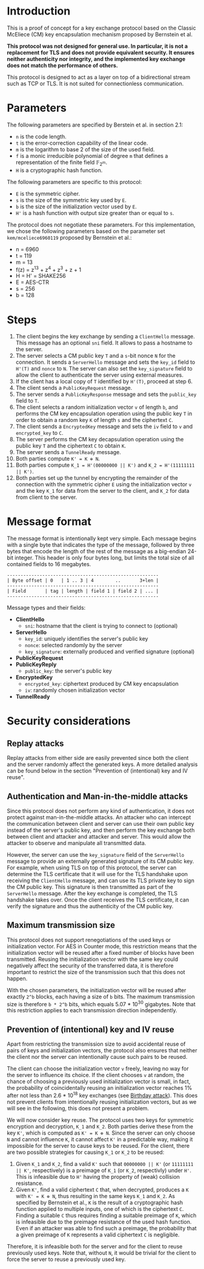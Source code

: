 # Introduction

This is a proof of concept for a key exchange protocol based on the Classic
McEliece (CM) key encapsulation mechanism proposed by Bernstein et al.

**This protocol was not designed for general use. In particular, it is not a
replacement for TLS and does not provide equivalent security. It ensures neither
authenticity nor integrity, and the implemented key exchange does not match the
performance of others.**

This protocol is designed to act as a layer on top of a bidirectional stream
such as TCP or TLS. It is not suited for connectionless communication.

# Parameters

The following parameters are specified by Berstein et al. in section 2.1:

- `n` is the code length.
- `t` is the error-correction capability of the linear code.
- `m` is the logarithm to base 2 of the size of the used field.
- `f` is a monic irreducible polynomial of degree `m` that defines a
  representation of the finite field 𝔽<sub>2<sup>m</sup></sub>.
- `H` is a cryptographic hash function.

The following parameters are specific to this protocol:

- `E` is the symmetric cipher.
- `s` is the size of the symmetric key used by `E`.
- `b` is the size of the initialization vector used by `E`.
- `H'` is a hash function with output size greater than or equal to `s`.

The protocol does not negotiate these parameters. For this implementation, we
chose the following parameters based on the parameter set `kem/mceliece6960119`
proposed by Bernstein et al.:

- n = 6960
- t = 119
- m = 13
- f(z) = z<sup>13</sup> + z<sup>4</sup> + z<sup>3</sup> + z + 1
- H = H' = SHAKE256
- E = AES-CTR
- s = 256
- b = 128

# Steps

 1. The client begins the key exchange by sending a `ClientHello` message. This
    message has an optional `sni` field. It allows to pass a hostname to the
    server.
 2. The server selects a CM public key `T` and a `s`-bit nonce `N` for the
    connection. It sends a `ServerHello` message and sets the `key_id` field to
    `H'(T)` and `nonce` to `N`. The server can also set the `key_signature` field
    to allow the client to authenticate the server using external measures.
 3. If the client has a local copy of `T` identified by `H'(T)`, proceed at step 6.
 4. The client sends a `PublicKeyRequest` message.
 5. The server sends a `PublicKeyResponse` message and sets the `public_key`
    field to `T`.
 6. The client selects a random initialization vector `v` of length `b`, and
    performs the CM key encapsulation operation using the public key `T` in order
    to obtain a random key `K` of length `s` and the ciphertext `C`.
 7. The client sends a `EncryptedKey` message and sets the `iv` field to `v` and
    `encrypted_key` to `C`.
 8. The server performs the CM key decapsulation operation using the public key
    `T` and the ciphertext `C` to obtain `K`.
 9. The server sends a `TunnelReady` message.
10. Both parties compute `K' = K ⊕ N`.
11. Both parties compute `K_1 = H'(00000000 || K')` and
    `K_2 = H'(11111111 || K')`.
12. Both parties set up the tunnel by encrypting the remainder of the connection
    with the symmetric cipher `E` using the initialization vector `v` and the
    key `K_1` for data from the server to the client, and `K_2` for data from
    client to the server.

# Message format

The message format is intentionally kept very simple. Each message begins with a
single byte that indicates the type of the message, followed by three bytes
that encode the length of the rest of the message as a big-endian 24-bit
integer. This header is only four bytes long, but limits the total size of all
contained fields to 16 megabytes.

```
--------------------------------------------------------
| Byte offset | 0   | 1 .. 3 | 4        ..       3+len |
--------------------------------------------------------
| Field       | tag | length | field 1 | field 2 | ... |
--------------------------------------------------------
```

Message types and their fields:

- **ClientHello**
  - `sni`: hostname that the client is trying to connect to (optional)
- **ServerHello**
  - `key_id`: uniquely identifies the server's public key
  - `nonce`: selected randomly by the server
  - `key_signature`: externally produced and verified signature (optional)
- **PublicKeyRequest**
- **PublicKeyReply**
  - `public_key`: the server's public key
- **EncryptedKey**
  - `encrypted_key`: ciphertext produced by CM key encapsulation
  - `iv`: randomly chosen initialization vector
- **TunnelReady**

# Security considerations

## Replay attacks

Replay attacks from either side are easily prevented since both the client
and the server randomly affect the generated keys. A more detailed analysis
can be found below in the section "Prevention of (intentional) key and IV
reuse".

## Authentication and Man-in-the-middle attacks

Since this protocol does not perform any kind of authentication, it does not
protect against man-in-the-middle attacks. An attacker who can intercept the
communication between client and server can use their own public key instead of
the server's public key, and then perform the key exchange both between client
and attacker and attacker and server. This would allow the attacker to observe
and manipulate all transmitted data.

However, the server can use the `key_signature` field of the `ServerHello`
message to provide an externally generated signature of its CM public key. For
example, when using TLS on top of this protocol, the server can determine the
TLS certificate that it will use for the TLS handshake upon receiving the
`ClientHello` message, and can use its TLS private key to sign the CM public
key. This signature is then transmitted as part of the `ServerHello` message.
After the key exchange is completed, the TLS handshake takes over. Once the
client receives the TLS certificate, it can verify the signature and thus the
authenticity of the CM public key.

## Maximum transmission size

This protocol does not support renegotiations of the used keys or initialization
vector. For AES in Counter mode, this restriction means that the initialization
vector will be reused after a fixed number of blocks have been transmitted.
Reusing the initialization vector with the same key could negatively affect the
security of the transferred data, it is therefore important to restrict the size
of the transmission such that this does not happen.

With the chosen parameters, the initialization vector will be reused after
exactly `2^b` blocks, each having a size of `b` bits. The maximum transmission
size is therefore `b * 2^b` bits, which equals 5.07 * 10<sup>30</sup> gigabytes.
Note that this restriction applies to each transmission direction independently.

## Prevention of (intentional) key and IV reuse

Apart from restricting the transmission size to avoid accidental reuse of
pairs of keys and initialization vectors, the protocol also ensures that neither
the client nor the server can intentionally cause such pairs to be reused.

The client can choose the initialization vector `v` freely, leaving no way for
the server to influence its choice. If the client chooses `v` at random, the
chance of choosing a previously used initialization vector is small, in fact,
the probability of coincidentally reusing an initialization vector reaches
1% after not less than 2.6 * 10<sup>18</sup> key exchanges (see
[Birthday attack](https://en.wikipedia.org/wiki/Birthday_attack#Mathematics)).
This does not prevent clients from intentionally reusing initialization vectors,
but as we will see in the following, this does not present a problem.

We will now consider key reuse. The protocol uses two keys for symmetric
encryption and decryption, `K_1` and `K_2`. Both parties derive these from the
key `K'`, which is computed as `K' = K ⊕ N`. Since the server can only choose
`N` and cannot influence `K`, it cannot affect `K'` in a predictable way,
making it impossible for the server to cause keys to be reused. For the client,
there are two possible strategies for causing `K_1` or `K_2` to be reused:

1. Given `K_1` and `K_2`, find a valid `K'` such that `00000000 || K'` (or
   `11111111 || K'`, respectively) is a preimage of `K_1` (or `K_2`,
   respectivly) under `H'`. This is infeasible due to `H'` having the property
   of (weak) collision resistance.
2. Given `K'`, find a valid ciphertext `C` that, when decrypted, produces a `K`
   with `K' = K ⊕ N`, thus resulting in the same keys `K_1` and `K_2`.
   As specified by Bernstein et al., `K` is the result of a cryptographic hash
   function applied to multiple inputs, one of which is the ciphertext `C`.
   Finding a suitable `C` thus requires finding a suitable preimage of `K`,
   which is infeasible due to the preimage resistance of the used hash function.
   Even if an attacker was able to find such a preimage, the probability that a
   given preimage of `K` represents a valid ciphertext `C` is negligible.

Therefore, it is infeasible both for the server and for the client to reuse
previously used keys. Note that, without `N`, it would be trivial for the client
to force the server to reuse a previously used key.
